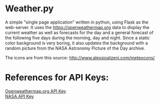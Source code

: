 Weather.py
==========

A simple "single page application" written in python, using Flask as the web-server.
It uses the https://openweathermap.org data to display the current weather as well as forecasts for the day and a general forecast of the following five days during the morning, day and night.
Since a static color background is very boring, it also updates the background with a random picture from the NASA Astronomy Picture of the Day archive.

The icons are from this source: http://www.alessioatzeni.com/meteocons/

References for API Keys:
========================

[Openweathermap.org API Key](https://openweathermap.org/appid#apply-for-an-api-key)  
[NASA API Key](https://api.nasa.gov/index.html#apply-for-an-api-key)
